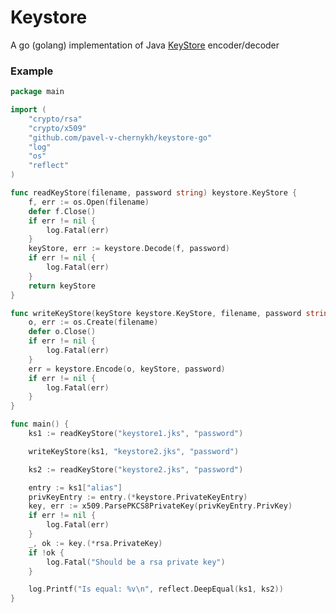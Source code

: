 # Keystore
A go (golang) implementation of Java [KeyStore][1] encoder/decoder

### Example

```go
package main

import (
	"crypto/rsa"
	"crypto/x509"
	"github.com/pavel-v-chernykh/keystore-go"
	"log"
	"os"
	"reflect"
)

func readKeyStore(filename, password string) keystore.KeyStore {
	f, err := os.Open(filename)
	defer f.Close()
	if err != nil {
		log.Fatal(err)
	}
	keyStore, err := keystore.Decode(f, password)
	if err != nil {
		log.Fatal(err)
	}
	return keyStore
}

func writeKeyStore(keyStore keystore.KeyStore, filename, password string) {
	o, err := os.Create(filename)
	defer o.Close()
	if err != nil {
		log.Fatal(err)
	}
	err = keystore.Encode(o, keyStore, password)
	if err != nil {
		log.Fatal(err)
	}
}

func main() {
	ks1 := readKeyStore("keystore1.jks", "password")

	writeKeyStore(ks1, "keystore2.jks", "password")

	ks2 := readKeyStore("keystore2.jks", "password")

	entry := ks1["alias"]
	privKeyEntry := entry.(*keystore.PrivateKeyEntry)
	key, err := x509.ParsePKCS8PrivateKey(privKeyEntry.PrivKey)
	if err != nil {
		log.Fatal(err)
	}
	_, ok := key.(*rsa.PrivateKey)
	if !ok {
		log.Fatal("Should be a rsa private key")
	}

	log.Printf("Is equal: %v\n", reflect.DeepEqual(ks1, ks2))
}
```

[1]: https://docs.oracle.com/javase/7/docs/technotes/guides/security/crypto/CryptoSpec.html#KeyManagement
